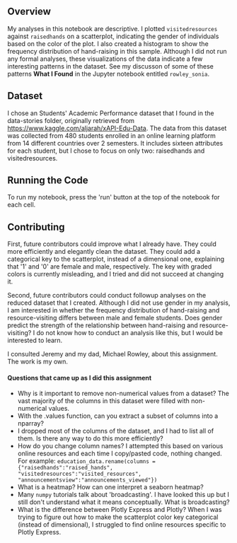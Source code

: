 ## Overview
My analyses in this notebook are descriptive. I plotted `visitedresources` against `raisedhands` on a scatterplot, indicating the gender of individuals based on the color of the plot. I also created a histogram to show the frequency distribution of hand-raising in this sample. Although I did not run any formal analyses, these visualizations of the data indicate a few interesting patterns in the dataset. See my discusson of some of these patterns **What I Found** in the Jupyter notebook entitled `rowley_sonia`.

## Dataset
I chose an Students' Academic Performance dataset that I found in the data-stories folder, originally retrieved from https://www.kaggle.com/aljarah/xAPI-Edu-Data. The data from this dataset was collected from 480 students enrolled in an online learning platform from 14 different countries over 2 semesters. It includes sixteen attributes for each student, but I chose to focus on only two: raisedhands and visitedresources.

## Running the Code
To run my notebook, press the 'run' button at the top of the notebook for each cell.

## Contributing
First, future contributors could improve what I already have. They could more efficiently and elegantly clean the dataset. They could add a categorical key to the scatterplot, instead of a dimensional one, explaining that '1' and '0' are female and male, respectively. The key with graded colors is currently misleading, and I tried and did not succeed at changing it. 

Second, future contributors could conduct followup analyses on the reduced dataset that I created. Although I did not use gender in my analysis, I am interested in whether the frequency distribution of hand-raising and resource-visiting differs between male and female students. Does gender predict the strength of the relationship between hand-raising and resource-visiting? I do not know how to conduct an analysis like this, but I would be interested to learn.

I consulted Jeremy and my dad, Michael Rowley, about this assignment. The work is my own.

#### Questions that came up as I did this assignment
* Why is it important to remove non-numerical values from a dataset? The vast majority of the columns in this dataset were filled with non-numerical values.
* With the .values function, can you extract a subset of columns into a nparray?
* I dropped most of the columns of the dataset, and I had to list all of them. Is there any way to do this more efficiently?
* How do you change column names? I attempted this based on various online resources and each time I copy/pasted code, nothing changed. For example: `education_data.rename(columns = {"raisedhands":"raised_hands", "visitedresources":"visited_resources", "announcementsview":"announcements_viewed"})` 
* What is a heatmap? How can one interpret a seaborn heatmap?
* Many `numpy` tutorials talk about 'broadcasting'. I have looked this up but I still don't understand what it means conceptually. What is broadcasting? 
* What is the difference between Plotly Express and Plotly? When I was trying to figure out how to make the scatterplot color key categorical (instead of dimensional), I struggled to find online resources specific to Plotly Express.